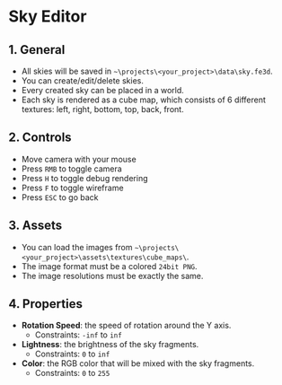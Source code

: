 # Sky Editor

## 1. General

- All skies will be saved in `~\projects\<your_project>\data\sky.fe3d`.
- You can create/edit/delete skies.
- Every created sky can be placed in a world.
- Each sky is rendered as a cube map, which consists of 6 different textures: left, right, bottom, top, back, front.

## 2. Controls

- Move camera with your mouse
- Press `RMB` to toggle camera
- Press `H` to toggle debug rendering
- Press `F` to toggle wireframe
- Press `ESC` to go back

## 3. Assets

- You can load the images from `~\projects\<your_project>\assets\textures\cube_maps\`.
- The image format must be a colored `24bit PNG`.
- The image resolutions must be exactly the same.

## 4. Properties

- **Rotation Speed**: the speed of rotation around the Y axis.
  - Constraints: `-inf` to `inf`
- **Lightness**: the brightness of the sky fragments.
  - Constraints: `0` to `inf`
- **Color**: the RGB color that will be mixed with the sky fragments.
  - Constraints: `0` to `255`
